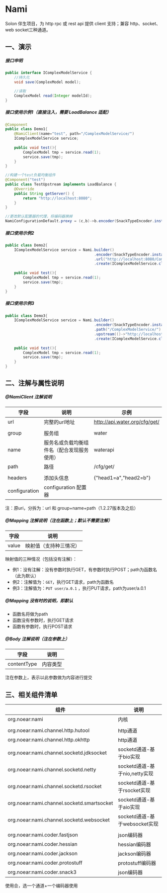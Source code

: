 
# Nami

Solon 伴生项目，为 http rpc 或 rest api 提供 client 支持；兼容 http、socket、web socket三种通道。

## 一、演示

##### 接口申明

```java
public interface IComplexModelService {
    //持久化
    void save(ComplexModel model);

    //读取
    ComplexModel read(Integer modelId);
}
```


##### 接口使用示例1（直接注入，需要 LoadBalance 适配）

```java
@Component
public class Demo1{
    @NamiClient(name="test", path="/ComplexModelService/")
    IComplexModelService service;
    
    public void test(){
        ComplexModel tmp = service.read(1);
        service.save(tmp);
    }
}

//构建一个test负载均衡组件
@Component("test")
public class TestUpstream implements LoadBalance {
    @Override
    public String getServer() {
        return "http://localhost:8080";
    }
}

//更改默认配置器的代理，将编码器换掉
NamiConfigurationDefault.proxy = (c,b)->b.encoder(SnackTypeEncoder.instance);
```

##### 接口使用示例2

```java
public class Demo2{
    IComplexModelService service = Nami.builder()
                                        .encoder(SnackTypeEncoder.instance)
                                        .url("http://localhost:8080/ComplexModelService/")
                                        .create(IComplexModelService.class);
    
    public void test(){
        ComplexModel tmp = service.read(1);
        service.save(tmp);
    }
}
```

##### 接口使用示例3

```java
public class Demo3{
    IComplexModelService service = Nami.builder()
                                        .encoder(SnackTypeEncoder.instance)
                                        .path("/ComplexModelService/")
                                        .upstream(()->"http://localhost:8080")
                                        .create(IComplexModelService.class);
    
    public void test(){
        ComplexModel tmp = service.read(1);
        service.save(tmp);
    }
}
```

## 二、注解与属性说明

##### @NamiClient 注解说明

| 字段 | 说明 | 示例 |
| -------- | -------- | -------- |
| url     | 完整的url地址     | http://api.water.org/cfg/get/ |
| | | |
| group     | 服务组     | water |
| name     | 服务名或负载均衡组件名（配合发现服务使用）     | waterapi |
| path     | 路径     | /cfg/get/ |
| | | |
| headers     | 添加头信息     | {"head1=a","head2=b"} |
| configuration     | configuration 配置器     |  |

注：原uri，分拆为：url 和 group+name+path（1.2.27版本及之后）

##### @Mapping 注解说明（注在函数上；默认不需要注解）

| 字段 | 说明 | 
| -------- | -------- | 
| value     | 映射值（支持种三情况）     | 

映射值的三种情况（包括没有注解）：
* 例1：没有注解：没有参数时执行GET，有参数时执行POST；path为函数名（此为默认）
* 例2：注解值为：`GET`，执行GET请求，path为函数名
* 例3：注解值为：`PUT user/a.0.1` ，执行PUT请求，path为user/a.0.1

##### @Mapping 没有时的说明，即默认
* 函数名将做为path
* 函数没有参数时，执行GET请求
* 函数有参数时，执行POST请求

##### @Body 注解说明（注在参数上）

| 字段 | 说明 | 
| -------- | -------- | 
| contentType     | 内容类型     | 

注在参数上，表示以此参数做为内容进行提交


## 三、相关组件清单

| 组件 | 说明 | 
| -------- | -------- | 
| org.noear:nami     | 内核     | 
|      |      | 
| org.noear:nami.channel.http.hutool     |  http通道    | 
| org.noear:nami.channel.http.okhttp     |  http通道     | 
| org.noear:nami.channel.socketd.jdksocket     |  socketd通道-基于bio实现    | 
| org.noear:nami.channel.socketd.netty     | socketd通道-基于nio,netty实现     | 
| org.noear:nami.channel.socketd.rsocket     | socketd通道-基于rsocket实现     | 
| org.noear:nami.channel.socketd.smartsocket     | socketd通道-基于aio实现     | 
| org.noear:nami.channel.socketd.websocket     |  socketd通道-基于websocket实现    | 
|      |      | 
| org.noear:nami.coder.fastjson     |  json编码器    | 
| org.noear:nami.coder.hessian     |  hessian编码器    |
| org.noear:nami.coder.jackson     |  jackson编码器    |
| org.noear:nami.coder.protostuff     |  protostuff编码器    |
| org.noear:nami.coder.snack3     |  json编码器    |


使用合，选一个通道+一个编码器使用
